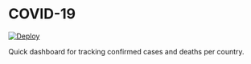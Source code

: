# COVID-19

[![Deploy](https://www.herokucdn.com/deploy/button.svg)](https://heroku.com/deploy)

Quick dashboard for tracking confirmed cases and deaths per country.
